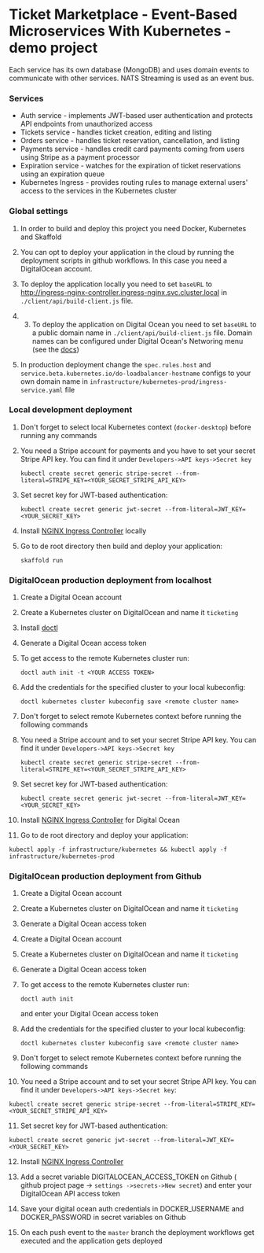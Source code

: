 # Ticket Marketplace - Event-Based Microservices With Kubernetes - demo project

Each service has its own database (MongoDB) and uses domain events to communicate with other services. NATS Streaming is used as an event bus.

### Services

- Auth service - implements JWT-based user authentication and protects API endpoints from unauthorized access
- Tickets service - handles ticket creation, editing and listing
- Orders service - handles ticket reservation, cancellation, and listing
- Payments service - handles credit card payments coming from users using Stripe as a payment processor
- Expiration service - watches for the expiration of ticket reservations using an expiration queue
- Kubernetes Ingress - provides routing rules to manage external users' access to the services in the Kubernetes cluster

### Global settings

1. In order to build and deploy this project you need Docker, Kubernetes and Skaffold

2. You can opt to deploy your application in the cloud by running the deployment scripts in github workflows. In this case you need a DigitalOcean account.

3. To deploy the application locally you need to set `baseURL` to http://ingress-nginx-controller.ingress-nginx.svc.cluster.local in `./client/api/build-client.js` file.

4. 3. To deploy the application on Digital Ocean you need to set `baseURL` to a public domain name in `./client/api/build-client.js` file. Domain names can be configured under Digital Ocean's Networing menu (see the [docs](https://www.digitalocean.com/docs/networking/))

5. In production deployment change the `spec.rules.host` and `service.beta.kubernetes.io/do-loadbalancer-hostname` configs to your own domain name in `infrastructure/kubernetes-prod/ingress-service.yaml` file

### Local development deployment

1. Don't forget to select local Kubernetes context (`docker-desktop`) before running any commands

2. You need a Stripe account for payments and you have to set your secret Stripe API key. You can find it under `Developers->API keys->Secret key`

   ```
   kubectl create secret generic stripe-secret --from-literal=STRIPE_KEY=<YOUR_SECRET_STRIPE_API_KEY>
   ```

3. Set secret key for JWT-based authentication:

   ```
   kubectl create secret generic jwt-secret --from-literal=JWT_KEY=<YOUR_SECRET_KEY>
   ```

4. Install [NGINX Ingress Controller](https://kubernetes.github.io/ingress-nginx/deploy/) locally

5. Go to de root directory then build and deploy your application:
   ```
   skaffold run
   ```

### DigitalOcean production deployment from localhost

1. Create a Digital Ocean account

2. Create a Kubernetes cluster on DigitalOcean and name it `ticketing`

3. Install [doctl](https://github.com/digitalocean/doctl#installing-doctl)

4. Generate a Digital Ocean access token

5. To get access to the remote Kubernetes cluster run:
   ```
   doctl auth init -t <YOUR ACCESS TOKEN>
   ```
6. Add the credentials for the specified cluster to your local kubeconfig:

   ```
   doctl kubernetes cluster kubeconfig save <remote cluster name>
   ```

7. Don't forget to select remote Kubernetes context before running the following commands

8. You need a Stripe account and to set your secret Stripe API key. You can find it under `Developers->API keys->Secret key`

   ```
   kubectl create secret generic stripe-secret --from-literal=STRIPE_KEY=<YOUR_SECRET_STRIPE_API_KEY>
   ```

9. Set secret key for JWT-based authentication:

   ```
   kubectl create secret generic jwt-secret --from-literal=JWT_KEY=<YOUR_SECRET_KEY>
   ```

10. Install [NGINX Ingress Controller](https://kubernetes.github.io/ingress-nginx/deploy/#digital-ocean/) for Digital Ocean

11. Go to de root directory and deploy your application:

   ```
   kubectl apply -f infrastructure/kubernetes && kubectl apply -f infrastructure/kubernetes-prod
   ```

### DigitalOcean production deployment from Github

1. Create a Digital Ocean account

2. Create a Kubernetes cluster on DigitalOcean and name it `ticketing`

3. Generate a Digital Ocean access token

4. Create a Digital Ocean account

5. Create a Kubernetes cluster on DigitalOcean and name it `ticketing`

6. Generate a Digital Ocean access token

7. To get access to the remote Kubernetes cluster run:

   ```
   doctl auth init
   ```

   and enter your Digital Ocean access token

8. Add the credentials for the specified cluster to your local kubeconfig:

   ```
   doctl kubernetes cluster kubeconfig save <remote cluster name>
   ```

9. Don't forget to select remote Kubernetes context before running the following commands

10. You need a Stripe account and to set your secret Stripe API key. You can find it under `Developers->API keys->Secret key`:

   ```
   kubectl create secret generic stripe-secret --from-literal=STRIPE_KEY=<YOUR_SECRET_STRIPE_API_KEY>
   ```

11. Set secret key for JWT-based authentication:

   ```
   kubectl create secret generic jwt-secret --from-literal=JWT_KEY=<YOUR_SECRET_KEY>
   ```

12. Install [NGINX Ingress Controller](https://kubernetes.github.io/ingress-nginx/deploy/)

13. Add a secret variable DIGITALOCEAN_ACCESS_TOKEN on Github ( github project page -> `settings ->secrets->New secret`) and enter your DigitalOcean API access token

14. Save your digital ocean auth credentials in DOCKER_USERNAME and DOCKER_PASSWORD in secret variables on Github

15. On each push event to the `master` branch the deployment workflows get executed and the application gets deployed

